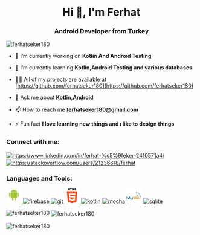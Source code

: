 <h1 align="center">Hi 👋, I'm Ferhat</h1>
<h3 align="center">Android Developer from Turkey</h3>

<p align="left"> <img src="https://komarev.com/ghpvc/?username=ferhatseker180&label=Profile%20views&color=0e75b6&style=flat" alt="ferhatseker180" /> </p>

- 🔭 I’m currently working on **Kotlin And Android Testing**

- 🌱 I’m currently learning **Kotlin,Android Testing and various databases**

- 👨‍💻 All of my projects are available at [https://github.com/ferhatseker180](https://github.com/ferhatseker180)

- 💬 Ask me about **Kotlin,Android**

- 📫 How to reach me **ferhatseker180@gmail.com**

- ⚡ Fun fact **I love learning new things and ı like to design things**

<h3 align="left">Connect with me:</h3>
<p align="left">
<a href="https://linkedin.com/in/https://www.linkedin.com/in/ferhat-%c5%9feker-2410571a4/" target="blank"><img align="center" src="https://raw.githubusercontent.com/rahuldkjain/github-profile-readme-generator/master/src/images/icons/Social/linked-in-alt.svg" alt="https://www.linkedin.com/in/ferhat-%c5%9feker-2410571a4/" height="30" width="40" /></a>
<a href="https://stackoverflow.com/users/https://stackoverflow.com/users/21236618/ferhat" target="blank"><img align="center" src="https://raw.githubusercontent.com/rahuldkjain/github-profile-readme-generator/master/src/images/icons/Social/stack-overflow.svg" alt="https://stackoverflow.com/users/21236618/ferhat" height="30" width="40" /></a>
</p>

<h3 align="left">Languages and Tools:</h3>
<p align="left"> <a href="https://developer.android.com" target="_blank" rel="noreferrer"> <img src="https://raw.githubusercontent.com/devicons/devicon/master/icons/android/android-original-wordmark.svg" alt="android" width="40" height="40"/> </a> <a href="https://firebase.google.com/" target="_blank" rel="noreferrer"> <img src="https://www.vectorlogo.zone/logos/firebase/firebase-icon.svg" alt="firebase" width="40" height="40"/> </a> <a href="https://git-scm.com/" target="_blank" rel="noreferrer"> <img src="https://www.vectorlogo.zone/logos/git-scm/git-scm-icon.svg" alt="git" width="40" height="40"/> </a> <a href="https://www.w3.org/html/" target="_blank" rel="noreferrer"> <img src="https://raw.githubusercontent.com/devicons/devicon/master/icons/html5/html5-original-wordmark.svg" alt="html5" width="40" height="40"/> </a> <a href="https://kotlinlang.org" target="_blank" rel="noreferrer"> <img src="https://www.vectorlogo.zone/logos/kotlinlang/kotlinlang-icon.svg" alt="kotlin" width="40" height="40"/> </a> <a href="https://mochajs.org" target="_blank" rel="noreferrer"> <img src="https://www.vectorlogo.zone/logos/mochajs/mochajs-icon.svg" alt="mocha" width="40" height="40"/> </a> <a href="https://www.mysql.com/" target="_blank" rel="noreferrer"> <img src="https://raw.githubusercontent.com/devicons/devicon/master/icons/mysql/mysql-original-wordmark.svg" alt="mysql" width="40" height="40"/> </a> <a href="https://www.sqlite.org/" target="_blank" rel="noreferrer"> <img src="https://www.vectorlogo.zone/logos/sqlite/sqlite-icon.svg" alt="sqlite" width="40" height="40"/> </a> </p>

<p><img align="left" src="https://github-readme-stats.vercel.app/api/top-langs?username=ferhatseker180&show_icons=true&locale=en&layout=compact" alt="ferhatseker180" /></p>

<p>&nbsp;<img align="center" src="https://github-readme-stats.vercel.app/api?username=ferhatseker180&show_icons=true&locale=en" alt="ferhatseker180" /></p>

<p><img align="center" src="https://github-readme-streak-stats.herokuapp.com/?user=ferhatseker180&" alt="ferhatseker180" /></p>

